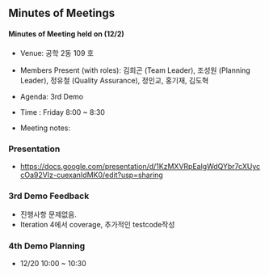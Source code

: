 Minutes of Meetings
-------------------

#### Minutes of Meeting held on (12/2)
- Venue: 공학 2동 109 호
- Members Present (with roles): 김희곤 (Team Leader), 조성원 (Planning Leader), 정유철 (Quality Assurance), 정인교, 홍기재, 김도혁
- Agenda: 3rd Demo
- Time : Friday 8:00 ~ 8:30  
  
- Meeting notes:

### Presentation
- https://docs.google.com/presentation/d/1KzMXVRpEalgWdQYbr7cXUyccOa92VIz-cuexanIdMK0/edit?usp=sharing

### 3rd Demo Feedback
- 진행사항 문제없음.
- Iteration 4에서 coverage, 추가적인 testcode작성

### 4th Demo Planning
- 12/20 10:00 ~ 10:30